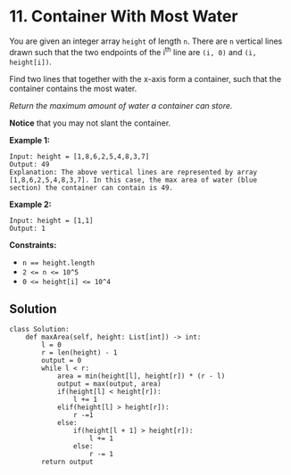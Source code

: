 # 11. Container With Most Water

You are given an integer array `height` of length `n`. There are `n` vertical lines drawn such that the two endpoints of the i<sup>th</sup> line are `(i, 0)` and `(i, height[i])`.

Find two lines that together with the x-axis form a container, such that the container contains the most water.

*Return the maximum amount of water a container can store.*

**Notice** that you may not slant the container.
 

**Example 1:**

```
Input: height = [1,8,6,2,5,4,8,3,7]
Output: 49
Explanation: The above vertical lines are represented by array [1,8,6,2,5,4,8,3,7]. In this case, the max area of water (blue section) the container can contain is 49.
```

**Example 2:**

```
Input: height = [1,1]
Output: 1
```

**Constraints:**

- ```n == height.length```
- ```2 <= n <= 10^5```
- ```0 <= height[i] <= 10^4```

## Solution

```python3
class Solution:
    def maxArea(self, height: List[int]) -> int:
        l = 0
        r = len(height) - 1
        output = 0
        while l < r:
            area = min(height[l], height[r]) * (r - l)
            output = max(output, area)
            if(height[l] < height[r]):
                l += 1
            elif(height[l] > height[r]):
                r -=1
            else:
                if(height[l + 1] > height[r]):
                    l += 1
                else:
                    r -= 1
        return output
```

